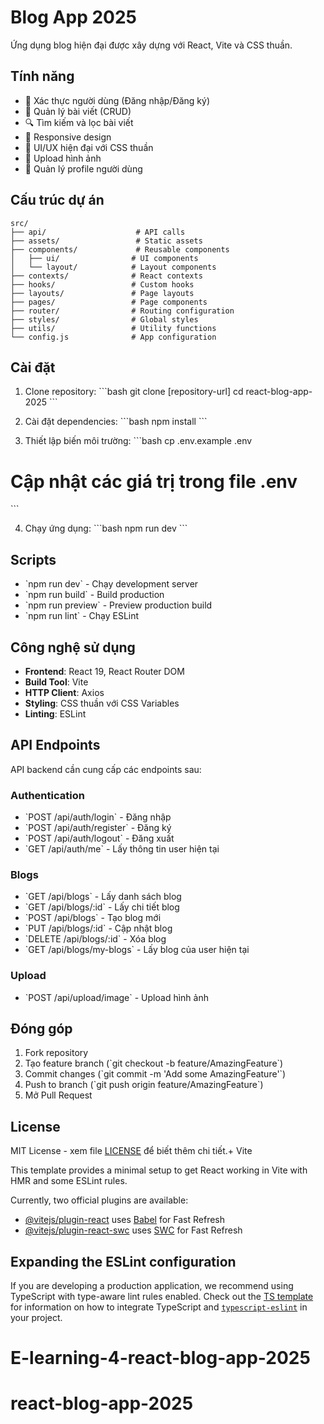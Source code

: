 # Blog App 2025

Ứng dụng blog hiện đại được xây dựng với React, Vite và CSS thuần.

## Tính năng

- 🔐 Xác thực người dùng (Đăng nhập/Đăng ký)
- 📝 Quản lý bài viết (CRUD)
- 🔍 Tìm kiếm và lọc bài viết
- 📱 Responsive design
- 🎨 UI/UX hiện đại với CSS thuần
- 📸 Upload hình ảnh
- 👤 Quản lý profile người dùng

## Cấu trúc dự án

```
src/
├── api/                    # API calls
├── assets/                 # Static assets
├── components/             # Reusable components
│   ├── ui/                # UI components
│   └── layout/            # Layout components
├── contexts/              # React contexts
├── hooks/                 # Custom hooks
├── layouts/               # Page layouts
├── pages/                 # Page components
├── router/                # Routing configuration
├── styles/                # Global styles
├── utils/                 # Utility functions
└── config.js              # App configuration
```

## Cài đặt

1. Clone repository:
   \`\`\`bash
   git clone [repository-url]
   cd react-blog-app-2025
   \`\`\`

2. Cài đặt dependencies:
   \`\`\`bash
   npm install
   \`\`\`

3. Thiết lập biến môi trường:
   \`\`\`bash
   cp .env.example .env

# Cập nhật các giá trị trong file .env

\`\`\`

4. Chạy ứng dụng:
   \`\`\`bash
   npm run dev
   \`\`\`

## Scripts

- \`npm run dev\` - Chạy development server
- \`npm run build\` - Build production
- \`npm run preview\` - Preview production build
- \`npm run lint\` - Chạy ESLint

## Công nghệ sử dụng

- **Frontend**: React 19, React Router DOM
- **Build Tool**: Vite
- **HTTP Client**: Axios
- **Styling**: CSS thuần với CSS Variables
- **Linting**: ESLint

## API Endpoints

API backend cần cung cấp các endpoints sau:

### Authentication

- \`POST /api/auth/login\` - Đăng nhập
- \`POST /api/auth/register\` - Đăng ký
- \`POST /api/auth/logout\` - Đăng xuất
- \`GET /api/auth/me\` - Lấy thông tin user hiện tại

### Blogs

- \`GET /api/blogs\` - Lấy danh sách blog
- \`GET /api/blogs/:id\` - Lấy chi tiết blog
- \`POST /api/blogs\` - Tạo blog mới
- \`PUT /api/blogs/:id\` - Cập nhật blog
- \`DELETE /api/blogs/:id\` - Xóa blog
- \`GET /api/blogs/my-blogs\` - Lấy blog của user hiện tại

### Upload

- \`POST /api/upload/image\` - Upload hình ảnh

## Đóng góp

1. Fork repository
2. Tạo feature branch (\`git checkout -b feature/AmazingFeature\`)
3. Commit changes (\`git commit -m 'Add some AmazingFeature'\`)
4. Push to branch (\`git push origin feature/AmazingFeature\`)
5. Mở Pull Request

## License

MIT License - xem file [LICENSE](LICENSE) để biết thêm chi tiết.+ Vite

This template provides a minimal setup to get React working in Vite with HMR and some ESLint rules.

Currently, two official plugins are available:

- [@vitejs/plugin-react](https://github.com/vitejs/vite-plugin-react/blob/main/packages/plugin-react) uses [Babel](https://babeljs.io/) for Fast Refresh
- [@vitejs/plugin-react-swc](https://github.com/vitejs/vite-plugin-react/blob/main/packages/plugin-react-swc) uses [SWC](https://swc.rs/) for Fast Refresh

## Expanding the ESLint configuration

If you are developing a production application, we recommend using TypeScript with type-aware lint rules enabled. Check out the [TS template](https://github.com/vitejs/vite/tree/main/packages/create-vite/template-react-ts) for information on how to integrate TypeScript and [`typescript-eslint`](https://typescript-eslint.io) in your project.
# E-learning-4-react-blog-app-2025
# react-blog-app-2025
